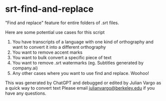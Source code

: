 # srt-find-and-replace
"Find and replace" feature for entire folders of .srt files.

Here are some potential use cases for this script

1) You have transcripts of a language with one kind of orthography and want to convert it into a different orthography
2) You want to remove accent marks
3) You want to bulk convert a specific piece of text
4) You want to remove .srt watermarks (eg. Subtitles generated by company.ai)
5) Any other cases where you want to use find and replace. Woohoo!

This was generated by ChatGPT and debugged or edited by Julian Vargo as a quick way to convert text
Please email julianvargo@berkeley.edu if you have any questions.
